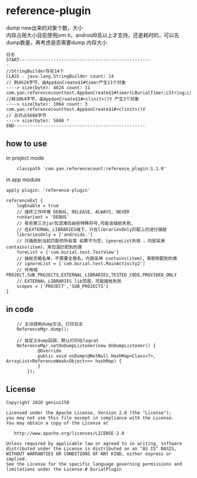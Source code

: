 # reference-plugin
dump new出来的对象个数，大小   
内存占用大小目前使用jvm ti，android9及以上才支持，还是耗时的，可以先dump数量，再考虑是否需要dump 内存大小

```
日志
START--------------------------------------------------
-
//StringBuilder存在14个
CLASS - java.lang.StringBuilder count: 14
// 耗4624字节，由App$onCreate$1#timer产生11个对象
----> size(byte): 4624 count: 11  
com.yan.referencecounttest.App$onCreate$1#timer(LBurialTimer;LString;LString;LString;J)V
//耗1064字节，由App$onCreate$1#<clinit>()V 产生3个对象
----> size(byte): 1064 count: 3  com.yan.referencecounttest.App$onCreate$1#<clinit>()V 
// 总共占5688字节
----> size(byte): 5688 *
END--------------------------------------------------
```

## how to use 
in project mode
```
    classpath 'com.yan.referencecount:reference_plugin:1.1.0'
```
 in app module
```
apply plugin: 'reference-plugin'

referenceExt {
    logEnable = true
    // 插件工作环境 DEBUG, RELEASE, ALWAYS, NEVER
    runVariant = 'DEBUG'
    // 有些第三次jar包混淆后由些特殊符号,可能会插桩失败,
    // 在EXTERNAL_LIBRARIES域下，只在librariesOnly匹配上的进行插桩
    librariesOnly = ['androidx.']
    // 只插桩到当前匹配的所有类 如果不为空，ignoreList失效 ，内部采用 contains(item)，来包涵匹配到的类
    foreList = ['com.burial.test.TestView']
    // 插桩忽略名单，不需要全类名，内部采用 contains(item)，来剔除配到的类
    // ignoreList = ['com.burial.test.MainActivity2']
    // 作用域 PROJECT,SUB_PROJECTS,EXTERNAL_LIBRARIES,TESTED_CODE,PROVIDED_ONLY
    // EXTERNAL_LIBRARIES lib范围，可能插桩失败
    scopes = ['PROJECT','SUB_PROJECTS']
}

```

## in code 
```
    // 主动调用dump方法，打印日志
    ReferenceMgr.dump();

    // 自定义dump回调，默认打印在logcat
    ReferenceMgr.setOnDumpListener(new OnDumpListener() {
            @Override
            public void onDump(@NotNull HashMap<Class<?>, ArrayList<ReferenceWeak<Object>>> hashMap) {
            }
        });
```

## License

    Copyright 2020 genius158

    Licensed under the Apache License, Version 2.0 (the "License");
    you may not use this file except in compliance with the License.
    You may obtain a copy of the License at

       http://www.apache.org/licenses/LICENSE-2.0

    Unless required by applicable law or agreed to in writing, software
    distributed under the License is distributed on an "AS IS" BASIS,
    WITHOUT WARRANTIES OR CONDITIONS OF ANY KIND, either express or implied.
    See the License for the specific language governing permissions and
    limitations under the License.# burialPlugin
